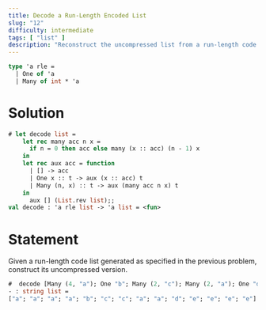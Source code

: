 ```yaml
---
title: Decode a Run-Length Encoded List
slug: "12"
difficulty: intermediate
tags: [ "list" ]
description: "Reconstruct the uncompressed list from a run-length code list."
---
```


```ocaml
type 'a rle =
  | One of 'a
  | Many of int * 'a
```

# Solution

```ocaml
# let decode list =
    let rec many acc n x =
      if n = 0 then acc else many (x :: acc) (n - 1) x
    in
    let rec aux acc = function
      | [] -> acc
      | One x :: t -> aux (x :: acc) t
      | Many (n, x) :: t -> aux (many acc n x) t
    in
      aux [] (List.rev list);;
val decode : 'a rle list -> 'a list = <fun>
```

# Statement

Given a run-length code list generated as specified in the previous
problem, construct its uncompressed version.

```ocaml
#  decode [Many (4, "a"); One "b"; Many (2, "c"); Many (2, "a"); One "d"; Many (4, "e")];;
- : string list =
["a"; "a"; "a"; "a"; "b"; "c"; "c"; "a"; "a"; "d"; "e"; "e"; "e"; "e"]
```
